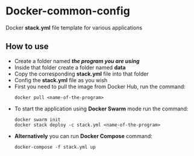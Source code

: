 # Docker-common-config
Docker **stack.yml** file template for various applications

## How to use
- Create a folder named ***the program you are using***
- Inside that folder create a folder named **data**
- Copy the corresponding **stack.yml** file into that folder
- Config the **stack.yml** file as you wish
- First you need to pull the image from Docker Hub, run the command:
    ```
    docker pull <name-of-the-program>
    ```
- To start the application using **Docker Swarm** mode run the command:  
    ```
    docker swarm init  
    docker stack deploy -c stack.yml <name-of-the-program>
    ```
- **Alternatively** you can run **Docker Compose** command:  
    ```
    docker-compose -f stack.yml up
    ```
